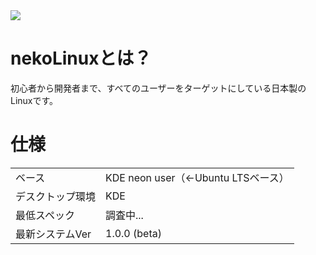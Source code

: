 <img src="https://user-images.githubusercontent.com/67790884/132131853-6d83049d-5763-4fff-9bcf-9304fd41f193.jpg">

# nekoLinuxとは？
初心者から開発者まで、すべてのユーザーをターゲットにしている日本製のLinuxです。

# 仕様
|||
|-|-|
|ベース|KDE neon user（←Ubuntu LTSベース）|
|デスクトップ環境|KDE|
|最低スペック|調査中...|
|最新システムVer|1.0.0 (beta)|

# 